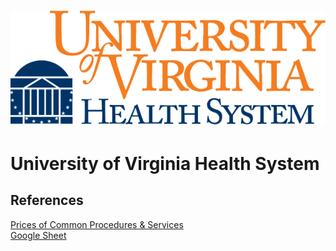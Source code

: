# ![University of Virginia Health System](https://raw.githubusercontent.com/jalbertbowden/virginia-hospital-costs-open-data/master/img/university-of-virginia-health-system-logotype.png)  
# University of Virginia Health System  

## References  

[Prices of Common Procedures & Services](https://uvahealth.com/services/billing-insurance/common-prices)  
[Google Sheet](https://docs.google.com/spreadsheets/d/1rIc1M_AqyNE_ywm2RO90j6X_xKtYaCf9FSAszP0QtMI/edit?usp=sharing)
